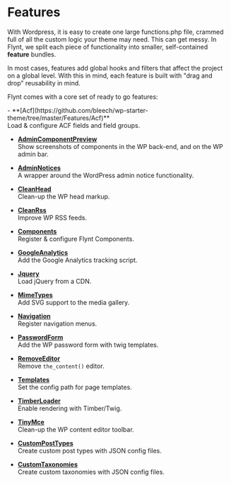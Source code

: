 # Features

With Wordpress, it is easy to create one large functions.php file, crammed full of all the custom logic your theme may need. This can get messy. In Flynt, we split each piece of functionality into smaller, self-contained **feature** bundles.

In most cases, features add global hooks and filters that affect the project on a global level. With this in mind, each feature is built with "drag and drop" reusability in mind.

Flynt comes with a core set of ready to go features:

<div class="alert alert-list" data-markdown>
- **[Acf](https://github.com/bleech/wp-starter-theme/tree/master/Features/Acf)**<br>
Load & configure ACF fields and field groups.

- **[AdminComponentPreview](https://github.com/bleech/wp-starter-theme/tree/master/Features/AdminComponentPreview)**<br>
Show screenshots of components in the WP back-end, and on the WP admin bar.

- **[AdminNotices](https://github.com/bleech/wp-starter-theme/tree/master/Features/AdminNotices)**<br>
A wrapper around the WordPress admin notice functionality.

- **[CleanHead](https://github.com/bleech/wp-starter-theme/tree/master/Features/CleanHead)**<br>
Clean-up the WP head markup.

- **[CleanRss](https://github.com/bleech/wp-starter-theme/tree/master/Features/CleanRss)**<br>
Improve WP RSS feeds.

- **[Components](https://github.com/bleech/wp-starter-theme/tree/master/Features/Components)**<br>
Register & configure Flynt Components.

- **[GoogleAnalytics](https://github.com/bleech/wp-starter-theme/blob/master/Features/GoogleAnalytics/GoogleAnalytics.php)**<br>
Add the Google Analytics tracking script.

- **[Jquery](https://github.com/bleech/wp-starter-theme/tree/master/Features/Jquery)**<br>
Load jQuery from a CDN.

- **[MimeTypes](https://github.com/bleech/wp-starter-theme/tree/master/Features/MimeTypes)**<br>
Add SVG support to the media gallery.

- **[Navigation](https://github.com/bleech/wp-starter-theme/tree/master/Features/Navigation)**<br>
Register navigation menus.

- **[PasswordForm](https://github.com/bleech/wp-starter-theme/tree/master/Features/PasswordForm)**<br>
Add the WP password form with twig templates.

- **[RemoveEditor](https://github.com/bleech/wp-starter-theme/tree/master/Features/RemoveEditor)**<br>
Remove `the_content()` editor.

- **[Templates](https://github.com/bleech/wp-starter-theme/tree/master/Features/Templates)**<br>
Set the config path for page templates.

- **[TimberLoader](https://github.com/bleech/wp-starter-theme/tree/master/Features/TimberLoader)**<br>
Enable rendering with Timber/Twig.

- **[TinyMce](https://github.com/bleech/wp-starter-theme/tree/master/Features/TinyMce)**<br>
Clean-up the WP content editor toolbar.

- **[CustomPostTypes](../wordpress/custom-post-types.md)**<br>
Create custom post types with JSON config files.

- **[CustomTaxonomies](#add-link)**<br>
Create custom taxonomies with JSON config files.
</div>
